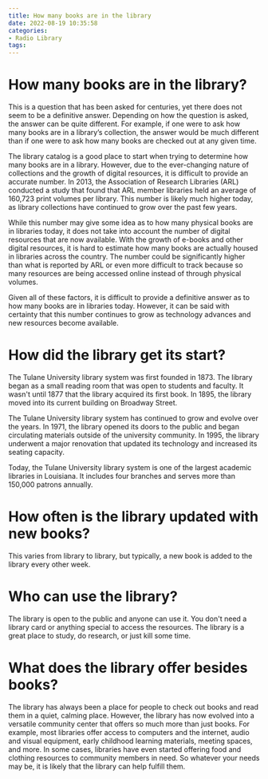 ```yaml
---
title: How many books are in the library
date: 2022-08-19 10:35:58
categories:
- Radio Library
tags:
---
```



#  How many books are in the library?

This is a question that has been asked for centuries, yet there does not seem to be a definitive answer. Depending on how the question is asked, the answer can be quite different. For example, if one were to ask how many books are in a library’s collection, the answer would be much different than if one were to ask how many books are checked out at any given time.

The library catalog is a good place to start when trying to determine how many books are in a library. However, due to the ever-changing nature of collections and the growth of digital resources, it is difficult to provide an accurate number. In 2013, the Association of Research Libraries (ARL) conducted a study that found that ARL member libraries held an average of 160,723 print volumes per library. This number is likely much higher today, as library collections have continued to grow over the past few years.

While this number may give some idea as to how many physical books are in libraries today, it does not take into account the number of digital resources that are now available. With the growth of e-books and other digital resources, it is hard to estimate how many books are actually housed in libraries across the country. The number could be significantly higher than what is reported by ARL or even more difficult to track because so many resources are being accessed online instead of through physical volumes.

Given all of these factors, it is difficult to provide a definitive answer as to how many books are in libraries today. However, it can be said with certainty that this number continues to grow as technology advances and new resources become available.

#  How did the library get its start?

The Tulane University library system was first founded in 1873. The library began as a small reading room that was open to students and faculty. It wasn't until 1877 that the library acquired its first book. In 1895, the library moved into its current building on Broadway Street.

The Tulane University library system has continued to grow and evolve over the years. In 1971, the library opened its doors to the public and began circulating materials outside of the university community. In 1995, the library underwent a major renovation that updated its technology and increased its seating capacity.

Today, the Tulane University library system is one of the largest academic libraries in Louisiana. It includes four branches and serves more than 150,000 patrons annually.

#  How often is the library updated with new books?

This varies from library to library, but typically, a new book is added to the library every other week.

#  Who can use the library?

The library is open to the public and anyone can use it. You don't need a library card or anything special to access the resources. The library is a great place to study, do research, or just kill some time.

#  What does the library offer besides books?

The library has always been a place for people to check out books and read them in a quiet, calming place. However, the library has now evolved into a versatile community center that offers so much more than just books. For example, most libraries offer access to computers and the internet, audio and visual equipment, early childhood learning materials, meeting spaces, and more. In some cases, libraries have even started offering food and clothing resources to community members in need. So whatever your needs may be, it is likely that the library can help fulfill them.